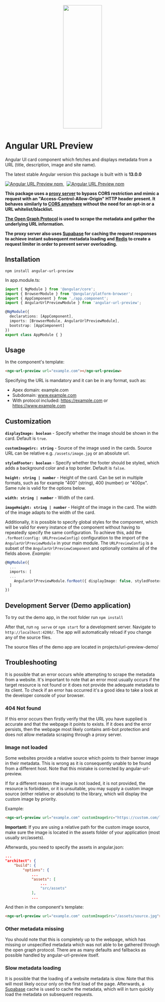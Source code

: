 <div align="center"><img src="https://i.imgur.com/eEPemyL.png" width="400" height="400" style="display: block; margin-left: auto; margin-right: auto; width: 50%;"/></div>

# Angular URL Preview

Angular UI card component which fetches and displays metadata from a URL (title, description, image and site name). <br>

The latest stable Angular version this package is built with is **13.0.0**

<a href="https://www.npmjs.com/angular-url-preview">
  <img src="https://img.shields.io/npm/v/angular-url-preview?logo=npm&logoColor=fff&label=npm+version&color=limegreen" alt="Angular URL Preview npm" />
</a> &nbsp;
<a href="https://www.npmjs.com/angular-url-preview">
  <img src="https://img.shields.io/npm/dt/angular-url-preview?logo=npm&logoColor=fff&label=npm+downloads&color=limegreen" alt="Angular URL Preview npm" />
</a>

**This package uses a [proxy server](https://github.com/Dhaiwat10/rlp-proxy) to bypass CORS restriction and mimic a request with an "Access-Control-Allow-Origin" HTTP header present. It behaves similarly to [CORS anywhere](https://cors-anywhere.herokuapp.com/) without the need for an opt-in or a URL whitelist/blacklist.**

**[The Open Graph Protocol](https://ogp.me/) is used to scrape the metadata and gather the underlying URL information.**

**The proxy server also uses [Supabase](https://supabase.com/) for caching the request responses to achieve instant subsequent metadata loading and [Redis](https://redis.io/) to create a request limiter in order to prevent server overloading.**

## Installation
`npm install angular-url-preview`

In app.module.ts:
```typescript
import { NgModule } from '@angular/core';
import { BrowserModule } from '@angular/platform-browser';
import { AppComponent } from './app.component';
import { AngularUrlPreviewModule } from 'angular-url-preview';

@NgModule({
  declarations: [AppComponent],
  imports: [BrowserModule, AngularUrlPreviewModule],
  bootstrap: [AppComponent]
})
export class AppModule { }
```

## Usage

In the component's template:
```html
<ngx-url-preview url="example.com"></ngx-url-preview>
```
Specifying the URL is mandatory and it can be in any format, such as:
- Apex domain: example.com
- Subdomain: www.example.com
- With protocol included: https://example.com or https://www.example.com

## Customization

**`displayImage: boolean`** - Specify whether the image should be shown in the card. Default is `true`.

**`customImageSrc: string`** - Source of the image used in the cards. Source URL can be relative e.g. `/assets/image.jpg` or an absolute url.

**`styledFooter: boolean`** - Specify whether the footer should be styled, which adds a background color and a top border. Default is `false`.

**`height: string | number`** - Height of the card. Can be set in multiple formats, such as for example "400" (string), 400 (number) or "400px". Same rule is valid for the options below.

**`width: string | number`** - Width of the card.

**`imageHeight: string | number`** - Height of the image in the card. The width of the image adapts to the width of the card.

Additionally, it is possible to specify global styles for the component, which will be valid for every instance of the component without having to repeatedly specify the same configuration. To achieve this, add the `.forRoot(config: URLPreviewConfig)` configuration to the import of the `AngularUrlPreviewModule` in your main module. The `URLPreviewConfig` is a subset of the `AngularUrlPreviewComponent` and optionally contains all of the fields above.
*Example:*

```typescript
@NgModule({
  ...
  imports: [
  ...
	AngularUrlPreviewModule.forRoot({ displayImage: false, styledFooter: true, height: 300 })
  ]
})
```

## Development Server (Demo application)

To try out the demo app, in the root folder run
`npm install`

After that, run `ng serve` or `npm start` for a development server. Navigate to `http://localhost:4200/`. The app will automatically reload if you change any of the source files.

The source files of the demo app are located in projects/url-preview-demo/

## Troubleshooting
It is possible that an error occurs while attempting to scrape the metadata from a website. It's important to note that an error most usually occurs if the target resource is not found or it does not provide the adequate metadata to its client. To check if an error has occurred it's a good idea to take a look at the developer console of your browser.

### 404 Not found
If this error occurs then firstly verify that the URL you have supplied is accurate and that the webpage it points to exists. If it does and the error persists, then the webpage most likely contains anti-bot protection and does not allow metadata scraping through a proxy server.

### Image not loaded
Some websites provide a relative source which points to their banner image in their metadata. This is wrong as it is consequently unable to be found from a different host. Note that this mistake is corrected by angular-url-preview.

If for a different reason the image is not loaded, it is not provided, the resource is forbidden, or it is unsuitable, you may supply a custom image source (either relative or absolute) to the library, which will display the custom image by priority.

Example:
```html
<ngx-url-preview url="example.com" customImageSrc="https://custom.com/logo.png"></ngx-url-preview>
```
**Important:** If you are using a relative path for the custom image source, make sure the image is located in the assets folder of your application (most usually src/assets).

Afterwards, you need to specify the assets in angular.json:
```json
...
"architect": {
	"build": {
		"options": {
			...
			"assets": [
				...
				"src/assets"
			],
			...
```
And then in the component's template:
```html
<ngx-url-preview url="example.com" customImageSrc="/assets/source.jpg"></ngx-url-preview>
```

### Other metadata missing
You should note that this is completely up to the webpage, which has missing or unspecified metadata which was not able to be gathered through the open graph protocol. There are as many defaults and fallbacks as possible handled by angular-url-preview itself.

### Slow metadata loading
It is possible that the loading of a website metadata is slow. Note that this will most likely occur only on the first load of the page. Afterwards, a [Supabase](https://supabase.com/) cache is used to cache the metadata, which will in turn quickly load the metadata on subsequent requests.
